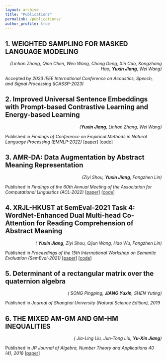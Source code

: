```yaml
---
layout: archive
title: "Publications"
permalink: /publications/
author_profile: true
---
```


## 1. WEIGHTED SAMPLING FOR MASKED LANGUAGE MODELING

<div style="text-align: right"><i>(Linhan Zhang, Qian Chen, Wen Wang, Chong Deng, Xin Cao, Kongzhang Hao, <b>Yuxin Jiang</b>, Wei Wang)</i></div>

Accepted by *2023 IEEE International Conference on Acoustics, Speech, and Signal Processing (ICASSP-2023)*


## 2. Improved Universal Sentence Embeddings with Prompt-based Contrastive Learning and Energy-based Learning

<div style="text-align: right"><i>(<b>Yuxin Jiang</b>, Linhan Zhang, Wei Wang)</i></div>

Published in *Findings of Conference on Empirical Methods in Natural Language Processing (EMNLP-2022)*
[[paper](https://aclanthology.org/2022.findings-emnlp.220/)] [[code](https://github.com/YJiangcm/PromCSE)]


## 3. AMR-DA: Data Augmentation by Abstract Meaning Representation

<div style="text-align: right"><i>(Ziyi Shou, <b>Yuxin Jiang</b>, Fangzhen Lin)</i></div>

Published in *Findings of the 60th Annual Meeting of the Association for Computational Linguistics (ACL-2022)*
[[paper](https://aclanthology.org/2022.findings-acl.244/)] [[code](https://github.com/zzshou/amr-data-augmentation)]


## 4. XRJL-HKUST at SemEval-2021 Task 4: WordNet-Enhanced Dual Multi-head Co-Attention for Reading Comprehension of Abstract Meaning

<div style="text-align: right"><i>( <b>Yuxin Jiang</b>, Ziyi Shou, Qijun Wang, Hao Wu, Fangzhen Lin)</i></div>

Published in *Proceedings of the 15th International Workshop on Semantic Evaluation (SemEval-2021)*
[[paper](https://aclanthology.org/2021.semeval-1.105/)] [[code](https://github.com/zzshou/RCAM)]



## 5. Determinant of a rectangular matrix over the quaternion algebra

<div style="text-align: right"><i>( SONG Pingping, <b>JIANG Yuxin</b>, SHEN Yuting)</i></div>

Published in *Journal of Shanghai University (Natural Science Edition), 2019*



## 6. THE MIXED AM-GM AND GM-HM INEQUALITIES

<div style="text-align: right"><i>( Jia-Ling Liu, Jun-Tong Liu, <b>Yu-Xin Jiang</b>)</i></div>

Published in *JP Journal of Algebra, Number Theory and Applications 40 (4), 2018*
[[paper](http://www.pphmj.com/abstract/11971.htm)]
